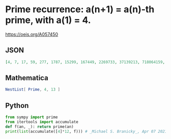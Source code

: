 # Prime recurrence: a\(n\+1\) \= a\(n\)\-th prime, with a\(1\) \= 4\.
https://oeis.org/A057450
## JSON
```JSON
[4, 7, 17, 59, 277, 1787, 15299, 167449, 2269733, 37139213, 718064159, 16123689073, 414507281407, 12055296811267, 392654585611999, 14199419938376521, 565855918431234443]
```
## Mathematica
```Mathematica
NestList[ Prime, 4, 13 ]
```
## Python
```Python
from sympy import prime
from itertools import accumulate
def f(an, _): return prime(an)
print(list(accumulate([4]*12, f))) # _Michael S. Branicky_, Apr 07 2021
```
